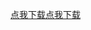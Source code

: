 [点我下载](https://gh.api.99988866.xyz/https://github.com/ddfy2233/CompleteSuicideManual-Zh_CN/blob/master/CompleteSuicideManual-Zh_CN.pdf)[点我下载](https://hub.fastgit.org/ddfy2233/CompleteSuicideManual-Zh_CN/blob/master/CompleteSuicideManual-Zh_CN.pdf)
